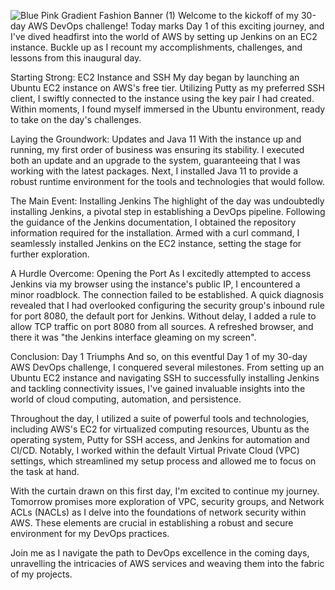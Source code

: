 ![Blue Pink Gradient Fashion Banner (1)](https://github.com/Jerry24kay/30DaysofAWSDEVOPS/assets/54981872/fc32dd81-dac7-40e4-aee2-80f00c548716)
Welcome to the kickoff of my 30-day AWS DevOps challenge! Today marks Day 1 of this exciting journey, and I've dived headfirst into the world of AWS by setting up Jenkins on an EC2 instance. Buckle up as I recount my accomplishments, challenges, and lessons from this inaugural day.

Starting Strong: EC2 Instance and SSH
My day began by launching an Ubuntu EC2 instance on AWS's free tier. Utilizing Putty as my preferred SSH client, I swiftly connected to the instance using the key pair I had created. Within moments, I found myself immersed in the Ubuntu environment, ready to take on the day's challenges.

Laying the Groundwork: Updates and Java 11
With the instance up and running, my first order of business was ensuring its stability. I executed both an update and an upgrade to the system, guaranteeing that I was working with the latest packages. Next, I installed Java 11 to provide a robust runtime environment for the tools and technologies that would follow.

The Main Event: Installing Jenkins
The highlight of the day was undoubtedly installing Jenkins, a pivotal step in establishing a DevOps pipeline. Following the guidance of the Jenkins documentation, I obtained the repository information required for the installation. Armed with a curl command, I seamlessly installed Jenkins on the EC2 instance, setting the stage for further exploration.

A Hurdle Overcome: Opening the Port
As I excitedly attempted to access Jenkins via my browser using the instance's public IP, I encountered a minor roadblock. The connection failed to be established. A quick diagnosis revealed that I had overlooked configuring the security group's inbound rule for port 8080, the default port for Jenkins. Without delay, I added a rule to allow TCP traffic on port 8080 from all sources. A refreshed browser, and there it was "the Jenkins interface gleaming on my screen".

Conclusion: Day 1 Triumphs
And so, on this eventful Day 1 of my 30-day AWS DevOps challenge, I conquered several milestones. From setting up an Ubuntu EC2 instance and navigating SSH to successfully installing Jenkins and tackling connectivity issues, I've gained invaluable insights into the world of cloud computing, automation, and persistence.

Throughout the day, I utilized a suite of powerful tools and technologies, including AWS's EC2 for virtualized computing resources, Ubuntu as the operating system, Putty for SSH access, and Jenkins for automation and CI/CD. Notably, I worked within the default Virtual Private Cloud (VPC) settings, which streamlined my setup process and allowed me to focus on the task at hand.

With the curtain drawn on this first day, I'm excited to continue my journey. Tomorrow promises more exploration of VPC, security groups, and Network ACLs (NACLs) as I delve into the foundations of network security within AWS. These elements are crucial in establishing a robust and secure environment for my DevOps practices.

Join me as I navigate the path to DevOps excellence in the coming days, unravelling the intricacies of AWS services and weaving them into the fabric of my projects.
